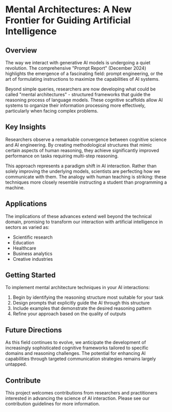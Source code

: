 # Mental Architectures: A New Frontier for Guiding Artificial Intelligence

## Overview

The way we interact with generative AI models is undergoing a quiet revolution. The comprehensive "Prompt Report" (December 2024) highlights the emergence of a fascinating field: prompt engineering, or the art of formulating instructions to maximize the capabilities of AI systems.

Beyond simple queries, researchers are now developing what could be called "mental architectures" - structured frameworks that guide the reasoning process of language models. These cognitive scaffolds allow AI systems to organize their information processing more effectively, particularly when facing complex problems.

## Key Insights

Researchers observe a remarkable convergence between cognitive science and AI engineering. By creating methodological structures that mimic certain aspects of human reasoning, they achieve significantly improved performance on tasks requiring multi-step reasoning.

This approach represents a paradigm shift in AI interaction. Rather than solely improving the underlying models, scientists are perfecting how we communicate with them. The analogy with human teaching is striking: these techniques more closely resemble instructing a student than programming a machine.

## Applications

The implications of these advances extend well beyond the technical domain, promising to transform our interaction with artificial intelligence in sectors as varied as:

- Scientific research
- Education
- Healthcare
- Business analytics
- Creative industries

## Getting Started

To implement mental architecture techniques in your AI interactions:

1. Begin by identifying the reasoning structure most suitable for your task
2. Design prompts that explicitly guide the AI through this structure
3. Include examples that demonstrate the desired reasoning pattern
4. Refine your approach based on the quality of outputs

## Future Directions

As this field continues to evolve, we anticipate the development of increasingly sophisticated cognitive frameworks tailored to specific domains and reasoning challenges. The potential for enhancing AI capabilities through targeted communication strategies remains largely untapped.

## Contribute

This project welcomes contributions from researchers and practitioners interested in advancing the science of AI interaction. Please see our contribution guidelines for more information.
